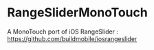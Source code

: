 RangeSliderMonoTouch
====================

A MonoTouch port of iOS RangeSlider : https://github.com/buildmobile/iosrangeslider